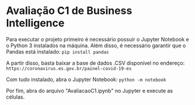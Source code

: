 # Avaliação C1 de Business Intelligence
 
Para executar o projeto primeiro é necessário possuir o Jupyter Notebook e o Python 3 instalados na máquina.
Além disso, é necessário garantir que o Pandas está instalado:
```pip install pandas```

A partir disso, basta baixar a base de dados .CSV disponível no endereço:
```https://coronavirus.es.gov.br/painel-covid-19-es```

Com tudo instalado, abra o Jupyter Notebook:
```python -m notebook```

Por fim, abra do arquivo "AvaliacaoC1.ipynb" no Jupyter e execute as células.
